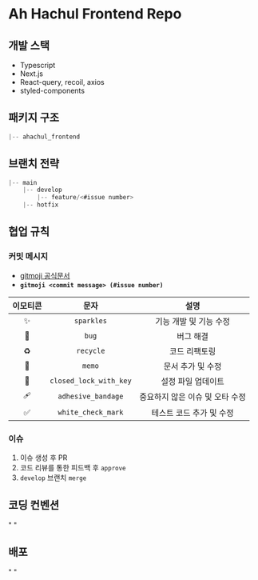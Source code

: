 # Ah Hachul Frontend Repo

## 개발 스택

- Typescript
- Next.js 
- React-query, recoil, axios
- styled-components

## 패키지 구조

```javascript
|-- ahachul_frontend
```

## 브랜치 전략

```javascript
|-- main
    |-- develop
        |-- feature/<#issue number>
    |-- hotfix
```

## 협업 규칙

### 커밋 메시지

- [gitmoji 공식문서](https://gitmoji.dev/)
- **`gitmoji <commit message> (#issue number)`**

| 이모티콘 | 문자 | 설명 | 
| :-------: | :---: | :---: |
|:sparkles: | `sparkles` | 기능 개발 및 기능 수정|
|:bug:| `bug` | 버그 해결 |
|:recycle: | `recycle` | 코드 리팩토링
|:memo: | `memo` | 문서 추가 및 수정
|:closed_lock_with_key: | `closed_lock_with_key` | 설정 파일 업데이트
|:adhesive_bandage: | `adhesive_bandage` | 중요하지 않은 이슈 및 오타 수정
|:white_check_mark:| `white_check_mark` | 테스트 코드 추가 및 수정


### 이슈

1. 이슈 생성 후 PR
2. 코드 리뷰를 통한 피드백 후 `approve`
3. `develop` 브랜치 `merge`

## 코딩 컨벤션

" "

## 배포

" "



